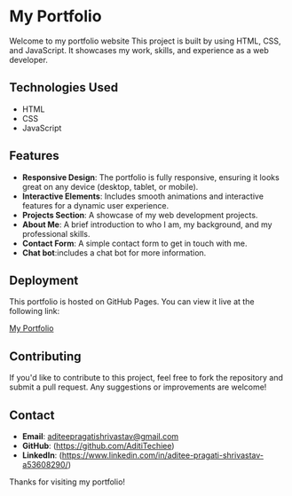 # My Portfolio

Welcome to my portfolio website This project is built by using HTML, CSS, and JavaScript. It showcases my work, skills, and experience as a web developer.

## Technologies Used

- HTML
- CSS
- JavaScript

## Features

- **Responsive Design**: The portfolio is fully responsive, ensuring it looks great on any device (desktop, tablet, or mobile).
- **Interactive Elements**: Includes smooth animations and interactive features for a dynamic user experience.
- **Projects Section**: A showcase of my web development projects.
- **About Me**: A brief introduction to who I am, my background, and my professional skills.
- **Contact Form**: A simple contact form to get in touch with me.
- **Chat bot**:includes a chat bot for more information.



## Deployment

This portfolio is hosted on GitHub Pages. You can view it live at the following link:

[My Portfolio](https://adititechiee.github.io/My_Portfolio/)

## Contributing

If you'd like to contribute to this project, feel free to fork the repository and submit a pull request. Any suggestions or improvements are welcome!



## Contact

- **Email**: aditeepragatishrivastav@gmail.com
- **GitHub**: (https://github.com/AditiTechiee)
- **LinkedIn**: (https://www.linkedin.com/in/aditee-pragati-shrivastav-a53608290/)

Thanks for visiting my portfolio!
